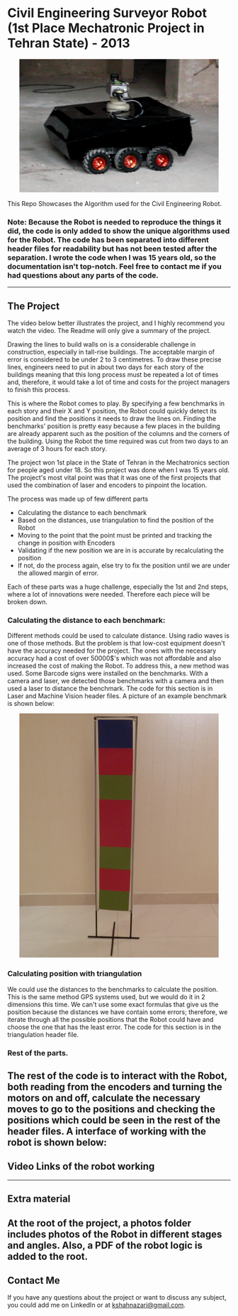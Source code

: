 # Civil Engineering Surveyor Robot (1st Place Mechatronic Project in Tehran State) - 2013

<p align="center">
<img src="/Robot_pictures/Robot.png" width="450" height="300" alt="robot image">
</p>

This Repo Showcases the Algorithm used for the Civil Engineering Robot. 

### Note: Because the Robot is needed to reproduce the things it did, the code is only added to show the unique algorithms used for the Robot. The code has been separated into different header files for readability but has not been tested after the separation. I wrote the code when I was 15 years old, so the documentation isn't top-notch. Feel free to contact me if you had questions about any parts of the code.
---
## The Project

The video below better illustrates the project, and I highly recommend you watch the video. The Readme will only give a summary of the project.

Drawing the lines to build walls on is a considerable challenge in construction, especially in tall-rise buildings. The acceptable margin of error is considered to be under 2 to 3 centimetres. To draw these precise lines, engineers need to put in about two days for each story of the buildings meaning that this long process must be repeated a lot of times and, therefore, it would take a lot of time and costs for the project managers to finish this process.

This is where the Robot comes to play. By specifying a few benchmarks in each story and their X and Y position, the Robot could quickly detect its position and find the positions it needs to draw the lines on. Finding the benchmarks' position is pretty easy because a few places in the building are already apparent such as the position of the columns and the corners of the building. Using the Robot the time required was cut from two days to an average of 3 hours for each story.

The project won 1st place in the State of Tehran in the Mechatronics section for people aged under 18. So this project was done when I was 15 years old. The project's most vital point was that it was one of the first projects that used the combination of laser and encoders to pinpoint the location.

The process was made up of few different parts
- Calculating the distance to each benchmark
- Based on the distances, use triangulation to find the position of the Robot
- Moving to the point that the point must be printed and tracking the change in position with Encoders
- Validating if the new position we are in is accurate by recalculating the position
- If not, do the process again, else try to fix the position until we are under the allowed margin of error.

Each of these parts was a huge challenge, especially the 1st and 2nd steps, where a lot of innovations were needed. Therefore each piece will be broken down.

### Calculating the distance to each benchmark: 
Different methods could be used to calculate distance. Using radio waves is one of those methods. But the problem is that low-cost equipment doesn't have the accuracy needed for the project. The ones with the necessary accuracy had a cost of over 50000$'s which was not affordable and also increased the cost of making the Robot.
To address this, a new method was used. Some Barcode signs were installed on the benchmarks. With a camera and laser, we detected those benchmarks with a camera and then used a laser to distance the benchmark. The code for this section is in Laser and Machine Vision header files. A picture of an example benchmark is shown below:

<p align="center">
<img src="/Robot_pictures/Benchmark.JPG" width="450" height="550" alt="benchmark picture">
</p>

### Calculating position with triangulation
We could use the distances to the benchmarks to calculate the position. This is the same method GPS systems used, but we would do it in 2 dimensions this time. We can't use some exact formulas that give us the position because the distances we have contain some errors; therefore, we iterate through all the possible positions that the Robot could have and choose the one that has the least error. The code for this section is in the triangulation header file.

### Rest of the parts.
The rest of the code is to interact with the Robot, both reading from the encoders and turning the motors on and off, calculate the necessary moves to go to the positions and checking the positions which could be seen in the rest of the header files. A interface of working with the robot is shown below:
---
## Video Links of the robot working
---
## Extra material

At the root of the project, a photos folder includes photos of the Robot in different stages and angles. Also, a PDF of the robot logic is added to the root. 
---
## Contact Me
If you have any questions about the project or want to discuss any subject, you could add me on LinkedIn or at kshahnazari@gmail.com.
